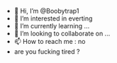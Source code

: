 - 👋 Hi, I’m @Boobytrap1
- 👀 I’m interested in everting
- 🌱 I’m currently learning ...
- 💞️ I’m looking to collaborate on ...
- 📫 How to reach me : no
- are you fucking tired ?

<!---
Boobytrap1/Boobytrap1 is a ✨ special ✨ repository because its `README.md` (this file) appears on your GitHub profile.
You can click the Preview link to take a look at your changes.
--->
